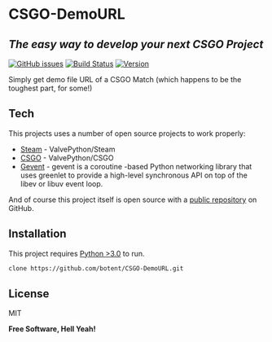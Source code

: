 # CSGO-DemoURL
## _The easy way to develop your next CSGO Project_
[![GitHub issues](https://img.shields.io/github/issues/botent/CSGO-DemoURL?style=for-the-badge)](https://github.com/botent/CSGO-DemoURL/issues)  [![Build Status](https://img.shields.io/badge/Build-Passing-brightgreen?style=for-the-badge)](https://github.com/botent/CSGO-DemoURL) [![Version](https://img.shields.io/badge/Version-1.1-informational?style=for-the-badge)](https://github.com/botent/CSGO-DemoURL)

Simply get demo file URL of a CSGO Match (which happens to be the toughest part, for some!)


## Tech

This projects uses a number of open source projects to work properly:

- [Steam](https://github.com/ValvePython/steam) - ValvePython/Steam
- [CSGO](https://github.com/ValvePython/csgo) - ValvePython/CSGO
- [Gevent](https://github.com/gevent/gevent) - gevent is a coroutine -based Python networking library that uses greenlet to provide a high-level synchronous API on top of the libev or libuv event loop.


And of course this project itself is open source with a [public repository](https://github.com/botent/CSGO-DemoURL) on GitHub.

## Installation

This project requires [Python >3.0](https://python.org/) to run.

```sh
clone https://github.com/botent/CSGO-DemoURL.git
```



## License

MIT

**Free Software, Hell Yeah!**


